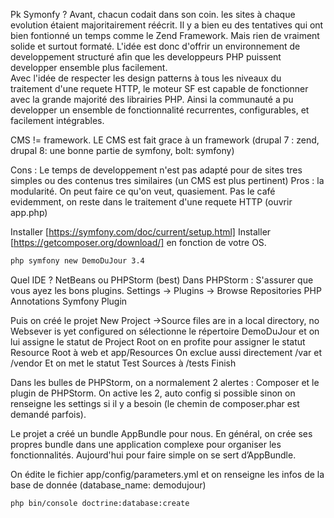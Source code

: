 Pk Symonfy ?
Avant, chacun codait dans son coin. les sites à chaque evolution étaient majoritairement réécrit. Il y a bien eu des tentatives qui ont bien fontionné un temps comme le Zend Framework. Mais rien de vraiment solide et surtout formaté.
L'idée est donc d'offrir un environnement de developpement structuré afin que les developpeurs PHP puissent developper ensemble plus facilement.  
Avec l'idée de respecter les design patterns à tous les niveaux du traitement d'une requete HTTP, le moteur SF est capable de fonctionner avec la grande majorité des librairies PHP.  Ainsi la communauté a pu developper un ensemble de fonctionnalité recurrentes, configurables, et facilement intégrables.  

CMS != framework.
LE CMS est fait grace à un framework (drupal 7 : zend, drupal 8: une bonne partie de symfony, bolt: symfony)

Cons : Le temps de developpement n'est pas adapté pour de sites tres simples ou des contenus tres similaires (un CMS est plus pertinent)
Pros : la modularité. On peut faire ce qu'on veut, quasiement. Pas le café evidemment, on reste dans le traitement d'une requete HTTP (ouvrir app.php) 


Installer [https://symfony.com/doc/current/setup.html] 
Installer [https://getcomposer.org/download/]
en fonction de votre OS.

```bash
php symfony new DemoDuJour 3.4
```

Quel IDE ? NetBeans ou PHPStorm (best)
Dans PHPStorm :
S'assurer que vous ayez les bons plugins.
Settings -> Plugins -> Browse Repositories
PHP Annotations
Symfony Plugin

Puis on créé le projet
New Project ->Source files are in a local directory, no Websever is yet configured
on sélectionne le répertoire DemoDuJour et on lui assigne le statut de Project Root
on en profite pour assigner le statut Resource Root à web et app/Resources
On exclue aussi directement /var et /vendor
Et on met le statut Test Sources à /tests
Finish


Dans les bulles de PHPStorm, on a normalement 2 alertes :
Composer et le plugin de PHPStorm. On active les 2, auto config si possible sinon on renseigne les settings si il y a besoin (le chemin de composer.phar est demandé parfois).

Le projet a créé un bundle AppBundle pour nous. En général, on crée ses propres bundle dans une application complexe pour organiser les fonctionnalités. Aujourd'hui pour faire simple on se sert d’AppBundle.


On édite le fichier app/config/parameters.yml et on renseigne les infos de la base de donnée (database_name: demodujour)

```bash
php bin/console doctrine:database:create
```



